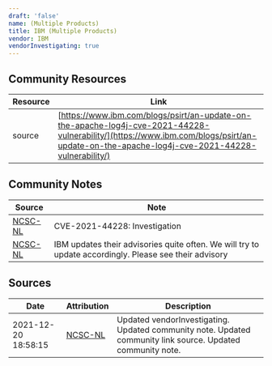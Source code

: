 ```yaml
---
draft: 'false'
name: (Multiple Products)
title: IBM (Multiple Products)
vendor: IBM
vendorInvestigating: true
---
```



## Community Resources
| Resource | Link |
| --- | --- |
| source | [https://www.ibm.com/blogs/psirt/an-update-on-the-apache-log4j-cve-2021-44228-vulnerability/](https://www.ibm.com/blogs/psirt/an-update-on-the-apache-log4j-cve-2021-44228-vulnerability/) |

## Community Notes
| Source | Note |
| --- | --- |
| [NCSC-NL](https://github.com/NCSC-NL/log4shell/blob/main/software/README.md) | CVE-2021-44228: Investigation </ul> |
| [NCSC-NL](https://github.com/NCSC-NL/log4shell/blob/main/software/README.md) | IBM updates their advisories quite often. We will try to update accordingly. Please see their advisory |

## Sources
| Date | Attribution | Description |
| --- | --- | --- |
| 2021-12-20 18:58:15 | [NCSC-NL](https://github.com/NCSC-NL/log4shell/blob/main/software/README.md) | Updated vendorInvestigating. Updated community note. Updated community link source. Updated community note.  |
